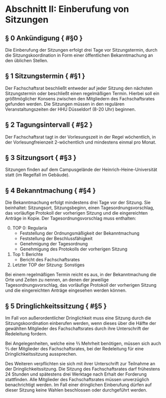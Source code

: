 # Abschnitt II: Einberufung von Sitzungen
## § 0 Ankündigung { #§0 }
Die Einberufung der Sitzungen erfolgt drei Tage vor Sitzungstermin, durch die Sitzungskoordination in Form einer öffentlichen Bekanntmachung an den üblichen Stellen.

## § 1 Sitzungstermin { #§1 }
Der Fachschaftsrat beschließt entweder auf jeder Sitzung den nächsten Sitzungstermin oder beschließt einen regelmäßigen Termin. Hierbei soll ein größtmöglicher Konsens zwischen den Mitgliedern des Fachschaftsrates gefunden werden. Die Sitzungen müssen in den regulären Veranstaltungszeiten der HHU Düsseldorf (8-20 Uhr) beginnen.

## § 2 Tagungsintervall { #§2 }
Der Fachschaftsrat tagt in der Vorlesungszeit in der Regel wöchentlich, in der Vorlesungfreienzeit 2-wöchentlich und mindestens einmal pro Monat.

## § 3 Sitzungsort { #§3 }
Sitzungen finden auf dem Campusgelände der Heinrich-Heine-Universität statt (im Regelfall im Gebäude).

## § 4 Bekanntmachung { #§4 }
Die Bekanntmachung erfolgt mindestens drei Tage vor der Sitzung. Sie beinhaltet: Sitzungsort, Sitzungsbeginn, einen Tagesordnungsvorschlag, das vorläufige Protokoll der vorherigen Sitzung und die eingereichten Anträge in Kopie. 
Der Tagesordnungsvorschlag muss enthalten:

0. <a name="§4.0"> TOP 0: Regularia</a>
    - Feststellung der Ordnungsmäßigkeit der Bekanntmachung
    - Feststellung der Beschlussfähigkeit
    - Genehmigung der Tagesordnung
    - Genehmigung des Protokolls der vorherigen Sitzung
1. <a name="§4.1">Top 1: Berichte</a>
    - Bericht des Fachschaftsrates
2. <a name="§4.2">Letzter TOP der Sitzung: Sonstiges</a>

Bei einem regelmäßigen Termin reicht es aus, in der Bekanntmachung die Orte und Zeiten zu nennen, an denen der jeweilige Tagesordnungsvorschlag, das vorläufige Protokoll der vorherigen Sitzung und die eingereichten Anträge eingesehen werden können.

## § 5 Dringlichkeitssitzung { #§5 }
Im Fall von außerordentlicher Dringlichkeit muss eine Sitzung durch die Sitzungskoordination einberufen werden, wenn dieses über die Hälfte der gewählten Mitglieder des Fachschaftsrates durch ihre Unterschrift der Redeleitung fordern. 

Bei Angelegenheiten, welche eine ⅔ Mehrheit benötigen, müssen sich auch ⅔ der Mitglieder des Fachschaftsrates, bei der Redeleitung für eine Dringlichkeitssitzung aussprechen.

Des Weiteren verpflichten sie sich mit ihrer Unterschrift zur Teilnahme an der Dringlichkeitssitzung. Die Sitzung des Fachschaftsrates darf frühestens 24 Stunden und spätestens drei Werktage nach Erhalt der Forderung stattfinden. Alle Mitglieder des Fachschaftsrates müssen unverzüglich benachrichtigt werden. Im Fall einer dringlichen Einberufung dürfen auf dieser Sitzung keine Wahlen beschlossen oder durchgeführt werden.